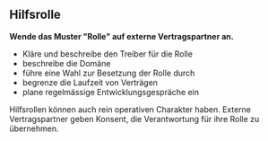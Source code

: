 ## Hilfsrolle

**Wende das Muster "Rolle" auf externe Vertragspartner an.**

- Kläre und beschreibe den Treiber für die Rolle
- beschreibe die Domäne
- führe eine Wahl zur Besetzung der Rolle durch
- begrenze die Laufzeit von Verträgen
- plane regelmässige Entwicklungsgespräche ein

Hilfsrollen können auch rein operativen Charakter haben. Externe Vertragspartner geben Konsent, die Verantwortung für ihre Rolle zu übernehmen.